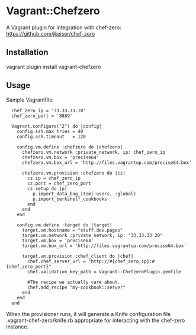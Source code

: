 # Vagrant::Chefzero

A Vagrant plugin for integration with chef-zero:
https://github.com/jkeiser/chef-zero

## Installation

vagrant plugin install vagrant-chefzero

## Usage

Sample Vagrantfile:

      chef_zero_ip = '33.33.33.10'
      chef_zero_port = '8889'

      Vagrant.configure("2") do |config|
        config.ssh.max_tries = 40
        config.ssh.timeout   = 120

        config.vm.define :chefzero do |chefzero|
          chefzero.vm.network :private_network, ip: chef_zero_ip
          chefzero.vm.box = 'precise64'
          chefzero.vm.box_url = 'http://files.vagrantup.com/precise64.box'

          chefzero.vm.provision :chefzero do |cz|
            cz.ip = chef_zero_ip
            cz.port = chef_zero_port
            cz.setup do |p|
              p.import_data_bag_item(:users, :global)
              p.import_berkshelf_cookbooks
            end
          end
        end

        config.vm.define :target do |target|
          target.vm.hostname = "stuff.dev.pages"
          target.vm.network :private_network, ip: "33.33.33.20"
          target.vm.box = 'precise64'
          target.vm.box_url = 'http://files.vagrantup.com/precise64.box'

          target.vm.provision :chef_client do |chef|
            chef.chef_server_url = "http://#{chef_zero_ip}:#{chef_zero_port}"
            chef.validation_key_path = Vagrant::ChefzeroPlugin.pemfile

            #The recipe we actually care about.
            chef.add_recipe "my-cookbook::server"
          end
        end
      end

When the provisioner runs, it will generate a Knife configuration file
.vagrant-chef-zero/knife.rb appropriate for interacting with the chef-zero
instance.
